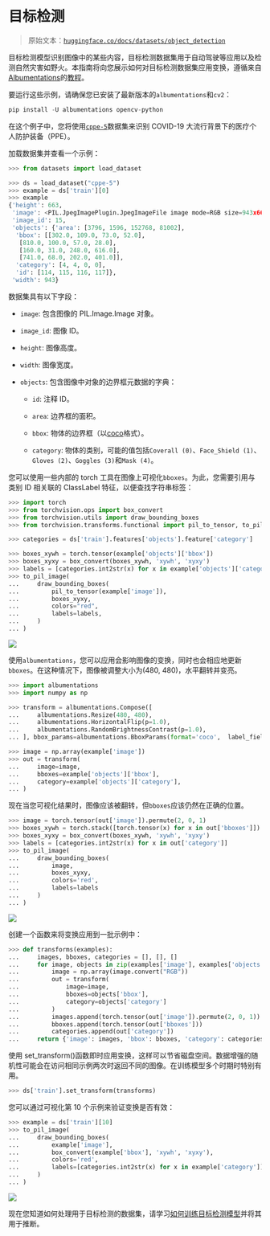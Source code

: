 # 目标检测

> 原始文本：[`huggingface.co/docs/datasets/object_detection`](https://huggingface.co/docs/datasets/object_detection)

目标检测模型识别图像中的某些内容，目标检测数据集用于自动驾驶等应用以及检测自然灾害如野火。本指南将向您展示如何对目标检测数据集应用变换，遵循来自[Albumentations](https://albumentations.ai/docs/)的[教程](https://albumentations.ai/docs/examples/example_bboxes/)。

要运行这些示例，请确保您已安装了最新版本的`albumentations`和`cv2`：

```py
pip install -U albumentations opencv-python
```

在这个例子中，您将使用[`cppe-5`](https://huggingface.co/datasets/cppe-5)数据集来识别 COVID-19 大流行背景下的医疗个人防护装备（PPE）。

加载数据集并查看一个示例：

```py
>>> from datasets import load_dataset

>>> ds = load_dataset("cppe-5")
>>> example = ds['train'][0]
>>> example
{'height': 663,
 'image': <PIL.JpegImagePlugin.JpegImageFile image mode=RGB size=943x663 at 0x7FC3DC756250>,
 'image_id': 15,
 'objects': {'area': [3796, 1596, 152768, 81002],
  'bbox': [[302.0, 109.0, 73.0, 52.0],
   [810.0, 100.0, 57.0, 28.0],
   [160.0, 31.0, 248.0, 616.0],
   [741.0, 68.0, 202.0, 401.0]],
  'category': [4, 4, 0, 0],
  'id': [114, 115, 116, 117]},
 'width': 943}
```

数据集具有以下字段：

+   `image`: 包含图像的 PIL.Image.Image 对象。

+   `image_id`: 图像 ID。

+   `height`: 图像高度。

+   `width`: 图像宽度。

+   `objects`: 包含图像中对象的边界框元数据的字典：

    +   `id`: 注释 ID。

    +   `area`: 边界框的面积。

    +   `bbox`: 物体的边界框（以[coco](https://albumentations.ai/docs/getting_started/bounding_boxes_augmentation/#coco)格式）。

    +   `category`: 物体的类别，可能的值包括`Coverall (0)`、`Face_Shield (1)`、`Gloves (2)`、`Goggles (3)`和`Mask (4)`。

您可以使用一些内部的 torch 工具在图像上可视化`bboxes`。为此，您需要引用与类别 ID 相关联的 ClassLabel 特征，以便查找字符串标签：

```py
>>> import torch
>>> from torchvision.ops import box_convert
>>> from torchvision.utils import draw_bounding_boxes
>>> from torchvision.transforms.functional import pil_to_tensor, to_pil_image

>>> categories = ds['train'].features['objects'].feature['category']

>>> boxes_xywh = torch.tensor(example['objects']['bbox'])
>>> boxes_xyxy = box_convert(boxes_xywh, 'xywh', 'xyxy')
>>> labels = [categories.int2str(x) for x in example['objects']['category']]
>>> to_pil_image(
...     draw_bounding_boxes(
...         pil_to_tensor(example['image']),
...         boxes_xyxy,
...         colors="red",
...         labels=labels,
...     )
... )
```

![](img/a9d40d74ee60f02e6a49d5f578270811.png)

使用`albumentations`，您可以应用会影响图像的变换，同时也会相应地更新`bboxes`。在这种情况下，图像被调整大小为(480, 480)，水平翻转并变亮。

```py
>>> import albumentations
>>> import numpy as np

>>> transform = albumentations.Compose([
...     albumentations.Resize(480, 480),
...     albumentations.HorizontalFlip(p=1.0),
...     albumentations.RandomBrightnessContrast(p=1.0),
... ], bbox_params=albumentations.BboxParams(format='coco',  label_fields=['category']))

>>> image = np.array(example['image'])
>>> out = transform(
...     image=image,
...     bboxes=example['objects']['bbox'],
...     category=example['objects']['category'],
... )
```

现在当您可视化结果时，图像应该被翻转，但`bboxes`应该仍然在正确的位置。

```py
>>> image = torch.tensor(out['image']).permute(2, 0, 1)
>>> boxes_xywh = torch.stack([torch.tensor(x) for x in out['bboxes']])
>>> boxes_xyxy = box_convert(boxes_xywh, 'xywh', 'xyxy')
>>> labels = [categories.int2str(x) for x in out['category']]
>>> to_pil_image(
...     draw_bounding_boxes(
...         image,
...         boxes_xyxy,
...         colors='red',
...         labels=labels
...     )
... )
```

![](img/3ae1b1880287c632536e2bedf5d6330c.png)

创建一个函数来将变换应用到一批示例中：

```py
>>> def transforms(examples):
...     images, bboxes, categories = [], [], []
...     for image, objects in zip(examples['image'], examples['objects']):
...         image = np.array(image.convert("RGB"))
...         out = transform(
...             image=image,
...             bboxes=objects['bbox'],
...             category=objects['category']
...         )
...         images.append(torch.tensor(out['image']).permute(2, 0, 1))
...         bboxes.append(torch.tensor(out['bboxes']))
...         categories.append(out['category'])
...     return {'image': images, 'bbox': bboxes, 'category': categories}
```

使用 set_transform()函数即时应用变换，这样可以节省磁盘空间。数据增强的随机性可能会在访问相同示例两次时返回不同的图像。在训练模型多个时期时特别有用。

```py
>>> ds['train'].set_transform(transforms)
```

您可以通过可视化第 10 个示例来验证变换是否有效：

```py
>>> example = ds['train'][10]
>>> to_pil_image(
...     draw_bounding_boxes(
...         example['image'],
...         box_convert(example['bbox'], 'xywh', 'xyxy'),
...         colors='red',
...         labels=[categories.int2str(x) for x in example['category']]
...     )
... )
```

![](img/42946c738ac9cdd770f982346f8f9290.png)

现在您知道如何处理用于目标检测的数据集，请学习[如何训练目标检测模型](https://colab.research.google.com/github/NielsRogge/Transformers-Tutorials/blob/master/YOLOS/Fine_tuning_YOLOS_for_object_detection_on_custom_dataset_(balloon).ipynb)并将其用于推断。

